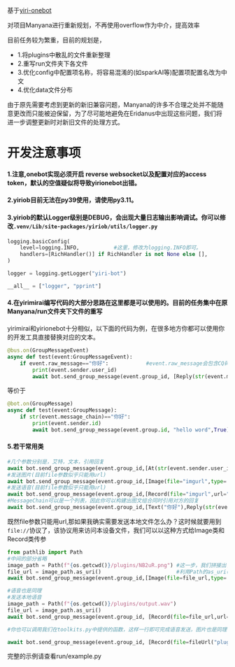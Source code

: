基于[yiri-onebot](https://github.com/YiriMiraiProject/YiriOneBot)

对项目Manyana进行重新规划，不再使用overflow作为中介，提高效率



目前任务较为繁重，目前的规划是，
- 1.将plugins中散乱的文件重新整理
- 2.重写run文件夹下各文件
- 3.优化config中配置项名称，将容易混淆的(如sparkAI等)配置项配置名改为中文
- 4.优化data文件分布

由于原先需要考虑到更新的新旧兼容问题，Manyana的许多不合理之处并不能随意更改而只能被迫保留，为了尽可能地避免在Eridanus中出现这些问题，我们将进一步调整更新时对新旧文件的处理方式。

# 开发注意事项
#### 1.注意,onebot实现必须开启 reverse websocket以及配置对应的access token，默认的空值疑似将导致yirionebot出错。

#### 2.yiriob目前无法在py39使用，请使用py3.11。

#### 3.yiriob的默认Logger级别是DEBUG，会出现大量日志输出影响调试。你可以修改`.venv/Lib/site-packages/yiriob/utils/logger.py`
```python
logging.basicConfig(
    level=logging.INFO,           #这里，修改为logging.INFO即可。
    handlers=[RichHandler()] if RichHandler is not None else [],
)

logger = logging.getLogger("yiri-bot")

__all__ = ["logger", "pprint"]
```

#### 4.在yirimirai编写代码的大部分思路在这里都是可以使用的。目前的任务集中在原Manyana/run文件夹下文件的重写<br>
yirimirai和yirionebot十分相似，以下面的代码为例，在很多地方你都可以使用你的开发工具直接替换对应的文本。
```python
@bus.on(GroupMessageEvent)
async def test(event:GroupMessageEvent):
    if event.raw_message=="你好":            #event.raw_message会包含CQ码，请搜索查阅相关文档，项目暂时用toolkits中的函数对文本内容进行判断，后续针对CQ码特点进行调整。。
        print(event.sender.user_id)
        await bot.send_group_message(event.group_id, [Reply(str(event.message_id)), Text("hello word")]) #Reply(str(event.message_id))即为引用
```
等价于
```python
@bot.on(GroupMessage)
async def test(event:GroupMessage):
    if str(event.message_chain)=="你好":
        print(event.sender.id)
        await bot.send_group_message(event.group.id, "hello word",True)
```
#### 5.若干常用类
```python
#几个参数分别是，艾特，文本，引用回复
await bot.send_group_message(event.group_id,[At(str(event.sender.user_id)),Text("你好"),Reply(str(event.message_id))])
#发送图片(目前file参数似乎只能用url)
await bot.send_group_message(event.group_id,[Image(file="imgurl",type='flash',url="")])
#发送语音(目前file参数似乎只能用url)
await bot.send_group_message(event.group_id,[Record(file="imgurl",url="")])
#MessageChain可以是一个列表，因此你可以构建出图文组合同时引用对方的回复
await bot.send_group_message(event.group_id,[Text("你好"),Reply(str(event.message_id)),Record(file="imgurl",url="")])
```
既然file参数只能用url,那如果我确实需要发送本地文件怎么办？这时候就要用到`file://`协议了，该协议用来访问本设备文件，我们可以以这种方式给Image类和Record类传参
```python
from pathlib import Path
#中间的部分省略
image_path = Path(f"{os.getcwd()}/plugins/NB2uR.png") #这一步，我们拼接出了img的绝对路径
file_url = image_path.as_uri()                        #利用Path的as_uri()即可取到 file://协议下的文件链接
await bot.send_group_message(event.group_id,[Image(file=file_url,type='flash',url="")])  #正常传参即可

#语音也是同理
#发送本地语音
image_path = Path(f"{os.getcwd()}/plugins/output.wav")
file_url = image_path.as_uri()
await bot.send_group_message(event.group_id, [Record(file=file_url,url="")])

#你也可以调用我们在toolkits.py中提供的函数，这样一行即可完成语音发送，图片也是同理

await bot.send_group_message(event.group_id, [Record(file=fileUrl("plugins/output.wav"),url="")])
```
完整的示例请查看run/example.py